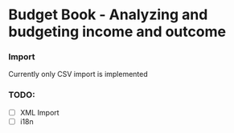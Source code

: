 # Budget Book - Analyzing and budgeting income and outcome

### Import
Currently only CSV import is implemented

### TODO:
- [ ] XML Import
- [ ] i18n